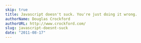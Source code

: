 ```yaml
---
skip: true
title: Javascript doesn't suck. You're just doing it wrong.
authorName: Douglas Crockford
authorURL: http://www.crockford.com/
slug: javascript-doesnt-suck
date: "2011-08-17"
---
```

